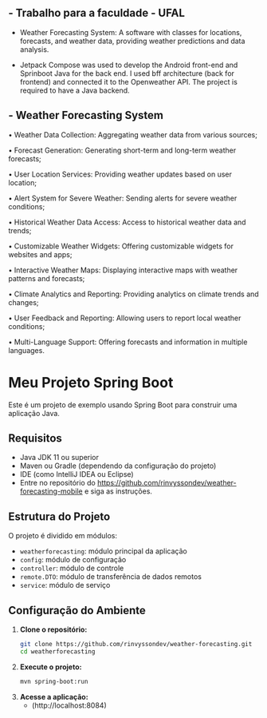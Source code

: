## - Trabalho para a faculdade - UFAL 

- Weather Forecasting System: A software with classes for locations, forecasts, and weather data,
providing weather predictions and data analysis.

- Jetpack Compose was used to develop the Android front-end and Sprinboot Java for the back end. I used bff architecture (back for frontend) and connected it to the Openweather API. The project is required to have a Java backend.

## - Weather Forecasting System

• Weather Data Collection: Aggregating weather data from various sources;

• Forecast Generation: Generating short-term and long-term weather forecasts;

• User Location Services: Providing weather updates based on user location;

• Alert System for Severe Weather: Sending alerts for severe weather conditions;

• Historical Weather Data Access: Access to historical weather data and trends;

• Customizable Weather Widgets: Offering customizable widgets for websites and apps;

• Interactive Weather Maps: Displaying interactive maps with weather patterns and forecasts;

• Climate Analytics and Reporting: Providing analytics on climate trends and changes;

• User Feedback and Reporting: Allowing users to report local weather conditions;

• Multi-Language Support: Offering forecasts and information in multiple languages.

# Meu Projeto Spring Boot

Este é um projeto de exemplo usando Spring Boot para construir uma aplicação Java.

## Requisitos

- Java JDK 11 ou superior
- Maven ou Gradle (dependendo da configuração do projeto)
- IDE (como IntelliJ IDEA ou Eclipse)
- Entre no repositório do https://github.com/rinvyssondev/weather-forecasting-mobile e siga as instruções.

## Estrutura do Projeto

O projeto é dividido em módulos:

- `weatherforecasting`: módulo principal da aplicação
- `config`: módulo de configuração
- `controller`: módulo de controle
- `remote.DTO`: módulo de transferência de dados remotos
- `service`: módulo de serviço

## Configuração do Ambiente

1. **Clone o repositório:**
   ```bash
   git clone https://github.com/rinvyssondev/weather-forecasting.git
   cd weatherforecasting
   ```
2. **Execute o projeto:**
   ```bash
   mvn spring-boot:run 
   ```
3. **Acesse a aplicação:**
   - (http://localhost:8084)
